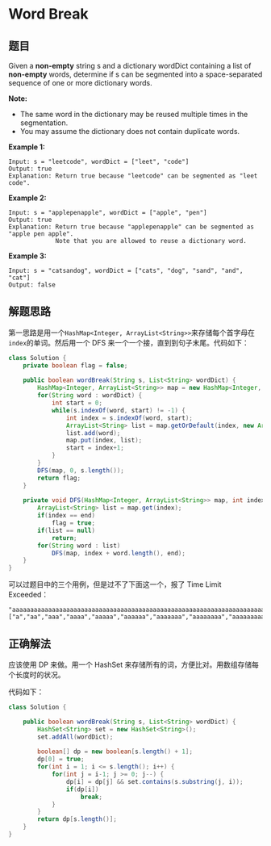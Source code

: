 # Word Break

## 题目

Given a **non-empty** string s and a dictionary wordDict containing a list of **non-empty** words, determine if s can be segmented into a space-separated sequence of one or more dictionary words.

**Note:**

* The same word in the dictionary may be reused multiple times in the segmentation.
* You may assume the dictionary does not contain duplicate words.

**Example 1:**

```
Input: s = "leetcode", wordDict = ["leet", "code"]
Output: true
Explanation: Return true because "leetcode" can be segmented as "leet code".
```

**Example 2:**

```
Input: s = "applepenapple", wordDict = ["apple", "pen"]
Output: true
Explanation: Return true because "applepenapple" can be segmented as "apple pen apple".
             Note that you are allowed to reuse a dictionary word.
```

**Example 3:**

```
Input: s = "catsandog", wordDict = ["cats", "dog", "sand", "and", "cat"]
Output: false
```

## 解题思路

第一思路是用一个`HashMap<Integer, ArrayList<String>>`来存储每个首字母在`index`的单词。然后用一个 DFS 来一个一个接，直到到句子末尾。代码如下：

```java
class Solution {
    private boolean flag = false;
    
    public boolean wordBreak(String s, List<String> wordDict) {
        HashMap<Integer, ArrayList<String>> map = new HashMap<Integer, ArrayList<String>>();
        for(String word : wordDict) {
            int start = 0;
            while(s.indexOf(word, start) != -1) {
                int index = s.indexOf(word, start);
                ArrayList<String> list = map.getOrDefault(index, new ArrayList<String>());
                list.add(word);
                map.put(index, list);
                start = index+1;
            }
        }
        DFS(map, 0, s.length());
        return flag;
    }
    
    private void DFS(HashMap<Integer, ArrayList<String>> map, int index, int end) {
        ArrayList<String> list = map.get(index);
        if(index == end)
            flag = true;
        if(list == null)
            return;
        for(String word : list) 
            DFS(map, index + word.length(), end);
    }
}
```

可以过题目中的三个用例，但是过不了下面这一个，报了 Time Limit Exceeded：

```
"aaaaaaaaaaaaaaaaaaaaaaaaaaaaaaaaaaaaaaaaaaaaaaaaaaaaaaaaaaaaaaaaaaaaaaaaaaaaaaaaaaaaaaaaaaaaaaaaaaaaaaaaaaaaaaaaaaaaaaaaaaaaaaaaaaaaaaaaaaaaaaaaaaaaaab"
["a","aa","aaa","aaaa","aaaaa","aaaaaa","aaaaaaa","aaaaaaaa","aaaaaaaaa","aaaaaaaaaa"]
```

## 正确解法

应该使用 DP 来做。用一个 HashSet 来存储所有的词，方便比对。用数组存储每个长度时的状况。

代码如下：

```java
class Solution {

    public boolean wordBreak(String s, List<String> wordDict) {
        HashSet<String> set = new HashSet<String>();
        set.addAll(wordDict);
        
        boolean[] dp = new boolean[s.length() + 1];
        dp[0] = true;
        for(int i = 1; i <= s.length(); i++) {
            for(int j = i-1; j >= 0; j--) {
                dp[i] = dp[j] && set.contains(s.substring(j, i));
                if(dp[i])
                    break;
            }
        }
        return dp[s.length()];
    }
}
```